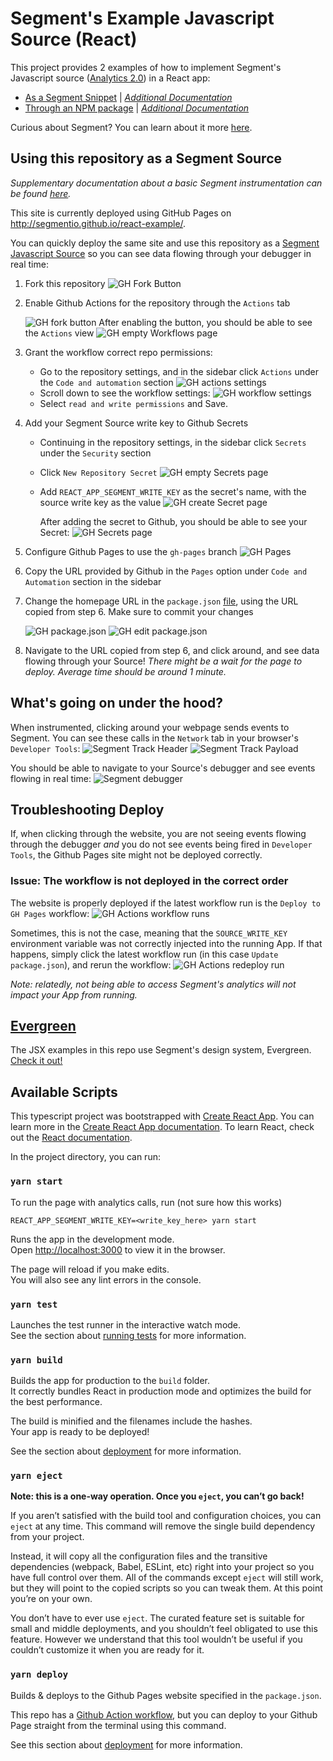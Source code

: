# Segment's Example Javascript Source (React)

This project provides 2 examples of how to implement Segment's Javascript source ([Analytics 2.0](https://segment.com/docs/connections/sources/catalog/libraries/website/javascript/)) in a React app:

- [As a Segment Snippet](https://github.com/segmentio/react-example/tree/main/src/examples/analytics-quick-start) | _[Additional Documentation](https://segment.com/docs/connections/sources/catalog/libraries/website/javascript/quickstart/)_
- [Through an NPM package](https://github.com/segmentio/react-example/tree/main/src/examples/analytics-package) | _[Additional Documentation](https://github.com/segmentio/analytics-next#-using-as-an-npm-package)_

Curious about Segment? You can learn about it more [here](https://segment.com/docs/getting-started/).

## Using this repository as a Segment Source

_Supplementary documentation about a basic Segment instrumentation can be found [here](https://segment.com/docs/getting-started/02-simple-install/)._

This site is currently deployed using GitHub Pages on http://segmentio.github.io/react-example/.

You can quickly deploy the same site and use this repository as a [Segment Javascript Source](https://segment.com/docs/connections/sources/#website-libraries) so you can see data flowing through your debugger in real time:

1.  Fork this repository
    ![GH Fork Button](./public/readmeImages/ghForkButton.png)

2.  Enable Github Actions for the repository through the `Actions` tab

    ![GH fork button](./public/readmeImages/ghDisabledWorkflows.png)
    After enabling the button, you should be able to see the `Actions` view
    ![GH empty Workflows page](./public/readmeImages/ghEmptyWorkflows.png)

3.  Grant the workflow correct repo permissions:

    - Go to the repository settings, and in the sidebar click `Actions` under the `Code and automation` section
      ![GH actions settings](./public/readmeImages/ghActionsPermissions.png)
    - Scroll down to see the workflow settings:
      ![GH workflow settings](./public/readmeImages/ghWorkflowPermissions.png)
    - Select `read and write permissions` and Save.

4.  Add your Segment Source write key to Github Secrets

    - Continuing in the repository settings, in the sidebar click `Secrets` under the `Security` section
    - Click `New Repository Secret`
      ![GH empty Secrets page](./public/readmeImages/ghEmptySecrets.png)
    - Add `REACT_APP_SEGMENT_WRITE_KEY` as the secret's name, with the source write key as the value
      ![GH create Secret page](./public/readmeImages/ghNewSecret.png)

      After adding the secret to Github, you should be able to see your Secret:
      ![GH Secrets page](./public/readmeImages/ghSecrets.png)

5.  Configure Github Pages to use the `gh-pages` branch
    ![GH Pages](./public/readmeImages/ghPages.png)

6.  Copy the URL provided by Github in the `Pages` option under `Code and Automation` section in the sidebar

7.  Change the homepage URL in the `package.json` [file](https://github.com/segmentio/react-example/blob/main/package.json), using the URL copied from step 6. Make sure to commit your changes

    ![GH package.json](./public/readmeImages/ghPackageJson.png)
    ![GH edit package.json](./public/readmeImages/ghEditPackageJson.png)

8.  Navigate to the URL copied from step 6, and click around, and see data flowing through your Source! _There might be a wait for the page to deploy. Average time should be around 1 minute._

## What's going on under the hood?

When instrumented, clicking around your webpage sends events to Segment. You can see these calls in the `Network` tab in your browser's `Developer Tools`:
![Segment Track Header](./public/readmeImages/segmentTrackHeader.png)
![Segment Track Payload](./public/readmeImages/segmentTrackPayload.png)

You should be able to navigate to your Source's debugger and see events flowing in real time:
![Segment debugger](./public/readmeImages/segmentDebugger.png)

## Troubleshooting Deploy

If, when clicking through the website, you are not seeing events flowing through the debugger _and_ you do not see events being fired in `Developer Tools`, the Github Pages site might not be deployed correctly.

### Issue: The workflow is not deployed in the correct order

The website is properly deployed if the latest workflow run is the `Deploy to GH Pages` workflow:
![GH Actions workflow runs](./public/readmeImages/ghPagesDeploy.png)

Sometimes, this is not the case, meaning that the `SOURCE_WRITE_KEY` environment variable was not correctly injected into the running App. If that happens, simply click the latest workflow run (in this case `Update package.json`), and rerun the workflow:
![GH Actions redeploy run](./public/readmeImages/ghPagesRedeploy.png)

_Note: relatedly, not being able to access Segment's analytics will not impact your App from running._

## [Evergreen](https://evergreen.segment.com/)

The JSX examples in this repo use Segment's design system, Evergreen. [Check it out!](https://evergreen.segment.com/introduction/getting-started)

## Available Scripts

This typescript project was bootstrapped with [Create React App](https://github.com/facebook/create-react-app). You can learn more in the [Create React App documentation](https://facebook.github.io/create-react-app/docs/getting-started). To learn React, check out the [React documentation](https://reactjs.org/).

In the project directory, you can run:

### `yarn start`

To run the page with analytics calls, run (not sure how this works)

```
REACT_APP_SEGMENT_WRITE_KEY=<write_key_here> yarn start
```

Runs the app in the development mode.\
Open [http://localhost:3000](http://localhost:3000) to view it in the browser.

The page will reload if you make edits.\
You will also see any lint errors in the console.

### `yarn test`

Launches the test runner in the interactive watch mode.\
See the section about [running tests](https://facebook.github.io/create-react-app/docs/running-tests) for more information.

### `yarn build`

Builds the app for production to the `build` folder.\
It correctly bundles React in production mode and optimizes the build for the best performance.

The build is minified and the filenames include the hashes.\
Your app is ready to be deployed!

See the section about [deployment](https://facebook.github.io/create-react-app/docs/deployment) for more information.

### `yarn eject`

**Note: this is a one-way operation. Once you `eject`, you can’t go back!**

If you aren’t satisfied with the build tool and configuration choices, you can `eject` at any time. This command will remove the single build dependency from your project.

Instead, it will copy all the configuration files and the transitive dependencies (webpack, Babel, ESLint, etc) right into your project so you have full control over them. All of the commands except `eject` will still work, but they will point to the copied scripts so you can tweak them. At this point you’re on your own.

You don’t have to ever use `eject`. The curated feature set is suitable for small and middle deployments, and you shouldn’t feel obligated to use this feature. However we understand that this tool wouldn’t be useful if you couldn’t customize it when you are ready for it.

### `yarn deploy`

Builds & deploys to the Github Pages website specified in the `package.json`.

This repo has a [Github Action workflow](INSERT_LINK_TO_WORKFLOW_HERE), but you can deploy to your Github Page straight from the terminal using this command.

See this section about [deployment](https://github.com/tschaub/gh-pages#deploying-with-github-actions) for more information.
